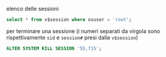 
elenco delle sessioni

```sql
select * from v$session where osuser = 'root';
```

per terminare una sessione (i numeri separati da virgola sono rispettivamente `sid` e `session#` presi dalla `v$session`)

```sql
ALTER SYSTEM KILL SESSION '55,715';
```
